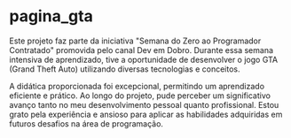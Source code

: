 # pagina_gta
Este projeto faz parte da iniciativa "Semana do Zero ao Programador Contratado" promovida pelo canal Dev em Dobro. Durante essa semana intensiva de aprendizado, tive a oportunidade de desenvolver o jogo GTA (Grand Theft Auto) utilizando diversas tecnologias e conceitos.

A didática proporcionada foi excepcional, permitindo um aprendizado eficiente e prático. Ao longo do projeto, pude perceber um significativo avanço tanto no meu desenvolvimento pessoal quanto profissional. Estou grato pela experiência e ansioso para aplicar as habilidades adquiridas em futuros desafios na área de programação.
